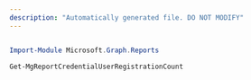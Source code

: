 ```yaml
---
description: "Automatically generated file. DO NOT MODIFY"
---
```


```powershell

Import-Module Microsoft.Graph.Reports

Get-MgReportCredentialUserRegistrationCount

```
